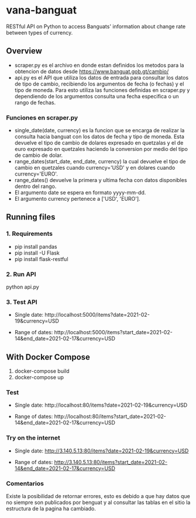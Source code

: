 # vana-banguat
RESTful API on Python to access Banguats' information about change rate between types of currency.

## Overview
- scraper.py es el archivo en donde estan definidos los metodos para la obtencion de datos desde https://www.banguat.gob.gt/cambio/
- api.py es el API que utiliza los datos de entrada para consultar los datos de tipo de cambio, recibiendo los argumentos de fecha (o fechas) y el tipo de moneda. Para esto utiliza las funciones definidas en scraper.py y dependiendo de los argumentos consulta una fecha especifica o un rango de fechas.

### Funciones en scraper.py
- single_date(date, currency) es la funcion que se encarga de realizar la consulta hacia banguat con los datos de fecha y tipo de moneda. Esta devuelve el tipo de cambio de dolares expresado en quetzalas y el de euro expresado en quetzales haciendo la conversion por medio del tipo de cambio de dolar.
- range_dates(start_date, end_date, currency) la cual devuelve el tipo de cambio en quetzales cuando currency='USD' y en dolares cuando currency='EURO'.  
- range_dates() devuelve la primera y ultima fecha con datos disponibles dentro del rango. 
- El argumento date se espera en formato yyyy-mm-dd.
- El argumento currency pertenece a ['USD', 'EURO'].

## Running files
### 1. Requirements
- pip install pandas
- pip install -U Flask
- pip install flask-restful

### 2. Run API
python api.py

### 3. Test API
- Single date:
http://localhost:5000/items?date=2021-02-19&currency=USD

- Range of dates:
http://localhost:5000/items?start_date=2021-02-14&end_date=2021-02-17&currency=USD

## With Docker Compose
1. docker-compose build
2. docker-compose up

### Test
- Single date:
http://localhost:80/items?date=2021-02-19&currency=USD

- Range of dates:
http://localhost:80/items?start_date=2021-02-14&end_date=2021-02-17&currency=USD

### Try on the internet
- Single date:
http://3.140.5.13:80/items?date=2021-02-19&currency=USD

- Range of dates:
http://3.140.5.13:80/items?start_date=2021-02-14&end_date=2021-02-17&currency=USD

### Comentarios
Existe la posibilidad de retornar errores, esto es debido a que hay datos que no siempre son publicados por benguat y al consultar las tablas en el sitio la estructura de la pagina ha cambiado.
